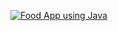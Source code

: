 [![Food App using Java ](https://img.youtube.com/vi/)](https://www.youtube.com/watch?v=ljvag1OHww0&t=23s)
